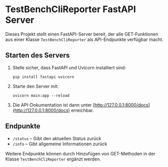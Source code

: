 # TestBenchCliReporter FastAPI Server

Dieses Projekt stellt einen FastAPI-Server bereit, der alle GET-Funktionen aus einer Klasse `TestBenchCliReporter` als API-Endpunkte verfügbar macht.

## Starten des Servers

1. Stelle sicher, dass FastAPI und Uvicorn installiert sind:
   
   ```pwsh
   pip install fastapi uvicorn
   ```

2. Starte den Server mit:
   
   ```pwsh
   uvicorn main:app --reload
   ```

3. Die API-Dokumentation ist dann unter [http://127.0.0.1:8000/docs](http://127.0.0.1:8000/docs) erreichbar.

## Endpunkte
- `/status` – Gibt den aktuellen Status zurück
- `/info` – Gibt allgemeine Informationen zurück

Weitere Endpunkte können durch Hinzufügen von GET-Methoden in der Klasse `TestBenchCliReporter` ergänzt werden.
